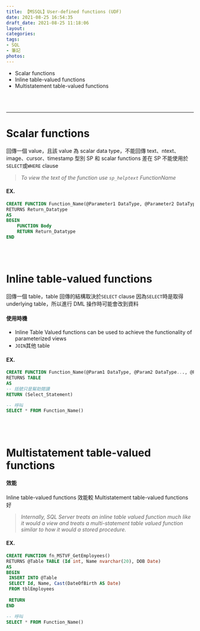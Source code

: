 ```yaml
---
title: 【MSSQL】User-defined functions (UDF)
date: 2021-08-25 16:54:35
draft_date: 2021-08-25 11:18:06
layout:
categories:
tags:
- SQL
- 筆記
photos:
---
```


- Scalar functions
- Inline table-valued functions
- Multistatement table-valued functions
<!-- more -->

<br />
<br />

---

# Scalar functions
回傳一個 value，且該 value 為 scalar data type，不能回傳 text、ntext、image、cursor、timestamp 型別
SP 和 scalar functions 差在 SP 不能使用於`SELECT`或`WHERE` clause

> _To view the text of the function use `sp_helptext` FunctionName_

#### EX.
```sql
CREATE FUNCTION Function_Name(@Parameter1 DataType, @Parameter2 DataType,..@Parametern Datatype)
RETURNS Return_Datatype
AS
BEGIN
    FUNCTION Body
    RETURN Return_Datatype
END
```
<br />
<br />


# Inline table-valued functions
回傳一個 table，table 回傳的結構取決於`SELECT` clause
因為`SELECT`時是取得 underlying table，所以進行 DML 操作時可能會改到資料

#### 使用時機
- Inline Table Valued functions can be used to achieve the functionality of parameterized views
- `JOIN`其他 table

#### EX.
```sql
CREATE FUNCTION Function_Name(@Param1 DataType, @Param2 DataType..., @ParamN DataType)
RETURNS TABLE
AS
-- 括號只是幫助閱讀
RETURN (Select_Statement)

-- 呼叫
SELECT * FROM Function_Name()
```
<br />
<br />


# Multistatement table-valued functions

#### 效能
Inline table-valued functions 效能較 Multistatement table-valued functions 好
> _Internally, SQL Server treats an inline table valued function much like it would a view and treats a multi-statement table valued function similar to how it would a stored procedure._

#### EX.
```sql
CREATE FUNCTION fn_MSTVF_GetEmployees()
RETURNS @Table TABLE (Id int, Name nvarchar(20), DOB Date)
AS
BEGIN
 INSERT INTO @Table
 SELECT Id, Name, Cast(DateOfBirth AS Date)
 FROM tblEmployees
 
 RETURN
END

-- 呼叫
SELECT * FROM Function_Name()
```